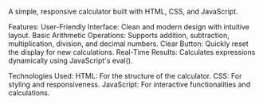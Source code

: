 A simple, responsive calculator built with HTML, CSS, and JavaScript.

Features:
User-Friendly Interface: Clean and modern design with intuitive layout.
Basic Arithmetic Operations: Supports addition, subtraction, multiplication, division, and decimal numbers.
Clear Button: Quickly reset the display for new calculations.
Real-Time Results: Calculates expressions dynamically using JavaScript's eval().

Technologies Used:
HTML: For the structure of the calculator.
CSS: For styling and responsiveness.
JavaScript: For interactive functionalities and calculations.
